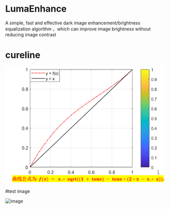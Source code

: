 # LumaEnhance
A simple, fast and effective dark image enhancement/brightness equalization algorithm ，which can improve image brightness without reducing image contrast   

# cureline

![image](https://github.com/oraclBH/LumaEnhance/blob/main/Screenshots/cureline.png)

#test image

![image]()

